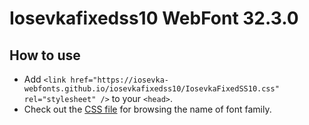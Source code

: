 # Iosevkafixedss10 WebFont 32.3.0

## How to use

- Add `<link href="https://iosevka-webfonts.github.io/iosevkafixedss10/IosevkaFixedSS10.css" rel="stylesheet" />` to your `<head>`.
- Check out the [CSS file](./IosevkaFixedSS10.css) for browsing the name of font family.
